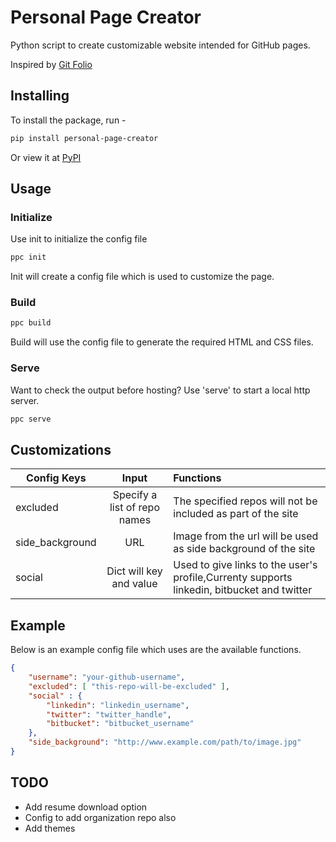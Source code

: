 # Personal Page Creator
Python script to create customizable website intended for GitHub pages.

Inspired by [Git Folio](https://github.com/imfunniee/gitfolio)

## Installing
To install the package, run - 
```bash
pip install personal-page-creator
```

Or view it at [PyPI](https://pypi.org/project/personal-page-creator/)

## Usage

### Initialize

Use init to initialize the config file
```bash
ppc init
```
Init will create a config file which is used to customize the page.

### Build

```bash
ppc build
```
Build will use the config file to generate the required HTML and CSS files.

### Serve

Want to check the output before hosting? Use 'serve' to start a local http server.

```bash
ppc serve
```

## Customizations

| Config Keys        | Input           | Functions     |
| -------------  |:-------------:|:---------------------|
| excluded | Specify a list of repo names | The specified repos will not be included as part of the site|
| side_background| URL | Image from the url will be used as side background of the site |
| social | Dict will key and value | Used to give links to the user's profile,Currenty supports linkedin, bitbucket and twitter |

## Example 
Below is an example config file which uses are the available functions.

```json
{
    "username": "your-github-username",
    "excluded": [ "this-repo-will-be-excluded" ],
    "social" : {
        "linkedin": "linkedin_username",
        "twitter": "twitter_handle",
        "bitbucket": "bitbucket_username"
    },
    "side_background": "http://www.example.com/path/to/image.jpg"
}
```

## TODO

- Add resume download option
- Config to add organization repo also
- Add themes


